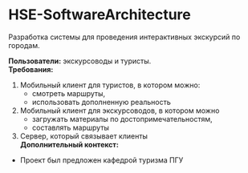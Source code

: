 # HSE-SoftwareArchitecture
Разработка системы для проведения интерактивных экскурсий по городам.

**Пользователи:** экскурсоводы и туристы.  
**Требования:**
1) Мобильный клиент для туристов, в котором можно:
   * смотреть маршруты,
   * использовать дополненную реальность
2) Мобильный клиент для экскурсоводов, в котором можно
   * загружать материалы по достопримечательностям,
   * составлять маршруты
3) Сервер, который связывает клиенты  
**Дополнительный контекст:**
* Проект был предложен кафедрой туризма ПГУ
